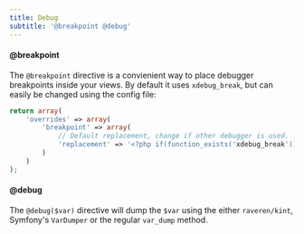 ```yaml
---
title: Debug
subtitle: '@breakpoint @debug'
---
```


#### @breakpoint
The `@breakpoint` directive is a convienient way to place debugger breakpoints inside your views. 
By default it uses `xdebug_break`, but can easily be changed using the config file:
```php
return array(
    'overrides' => array(
        'breakpoint' => array(
            // Default replacement, change if other debugger is used.
            'replacement' => '<?php if(function_exists('xdebug_break')){ var_dump(xdebug_break()); } ?>'
        )
    )
);
```

#### @debug
The `@debug($var)` directive will dump the `$var` using the either `raveren/kint`, Symfony's `VarDumper` or the regular `var_dump` method. 
